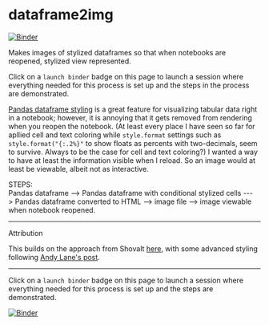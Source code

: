 
# dataframe2img

[![Binder](https://mybinder.org/badge_logo.svg)](https://mybinder.org/v2/gh/fomightez/dataframe2img/master?filepath=index.ipynb)

Makes images of stylized dataframes so that when notebooks are reopened, stylized view represented.

Click on a `launch binder` badge on this page to launch a session where everything needed for this process is set up and the steps in the process are demonstrated.  

[Pandas dataframe styling](https://pandas.pydata.org/pandas-docs/stable/user_guide/style.html) is a great feature for visualizing tabular data right in a notebook; however, it is annoying that it gets removed from rendering when you reopen the notebook. (At least every place I have seen so far for apllied cell and text coloring while `style.format` settings such as `style.format("{:.2%}"` to show floats as percents with two-decimals, seem to survive. Always to be the case for cell and text coloring?) I wanted a way to have at least the information visible when I reload. So an image would at least be viewable, albeit not as interactive.

STEPS:  
Pandas dataframe --> Pandas dataframe with conditional stylized cells ---> Pandas dataframe converted to HTML --> image file --> image viewable when notebook reopened.

-----

Attribution

This builds on the approach from Shovalt [here](https://stackoverflow.com/a/50097322/8508004), with some advanced styling following [Andy Lane's post](https://medium.com/@andy.lane/convert-pandas-dataframes-to-images-using-imgkit-5da7e5108d55).

-----

Click on a `launch binder` badge on this page to launch a session where everything needed for this process is set up and the steps are demonstrated.  

[![Binder](https://mybinder.org/badge_logo.svg)](https://mybinder.org/v2/gh/fomightez/dataframe2img/master?filepath=index.ipynb)